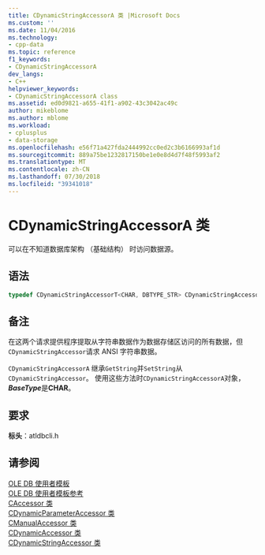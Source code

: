 ```yaml
---
title: CDynamicStringAccessorA 类 |Microsoft Docs
ms.custom: ''
ms.date: 11/04/2016
ms.technology:
- cpp-data
ms.topic: reference
f1_keywords:
- CDynamicStringAccessorA
dev_langs:
- C++
helpviewer_keywords:
- CDynamicStringAccessorA class
ms.assetid: ed0d9821-a655-41f1-a902-43c3042ac49c
author: mikeblome
ms.author: mblome
ms.workload:
- cplusplus
- data-storage
ms.openlocfilehash: e56f71a427fda2444992cc0ed2c3b6166993af1d
ms.sourcegitcommit: 889a75be1232817150be1e0e8d4d7f48f5993af2
ms.translationtype: MT
ms.contentlocale: zh-CN
ms.lasthandoff: 07/30/2018
ms.locfileid: "39341018"
---
```

# <a name="cdynamicstringaccessora-class"></a>CDynamicStringAccessorA 类
可以在不知道数据库架构 （基础结构） 时访问数据源。  
  
## <a name="syntax"></a>语法

```cpp
typedef CDynamicStringAccessorT<CHAR, DBTYPE_STR> CDynamicStringAccessorA;  
```  
  
## <a name="remarks"></a>备注  
 在这两个请求提供程序提取从字符串数据作为数据存储区访问的所有数据，但`CDynamicStringAccessor`请求 ANSI 字符串数据。  
  
 `CDynamicStringAccessorA` 继承`GetString`并`SetString`从`CDynamicStringAccessor`。 使用这些方法时`CDynamicStringAccessorA`对象， ***BaseType***是**CHAR**。  
  
## <a name="requirements"></a>要求  
 **标头**：atldbcli.h  
  
## <a name="see-also"></a>请参阅  
 [OLE DB 使用者模板](../../data/oledb/ole-db-consumer-templates-cpp.md)   
 [OLE DB 使用者模板参考](../../data/oledb/ole-db-consumer-templates-reference.md)   
 [CAccessor 类](../../data/oledb/caccessor-class.md)   
 [CDynamicParameterAccessor 类](../../data/oledb/cdynamicparameteraccessor-class.md)   
 [CManualAccessor 类](../../data/oledb/cmanualaccessor-class.md)   
 [CDynamicAccessor 类](../../data/oledb/cdynamicaccessor-class.md)   
 [CDynamicStringAccessor 类](../../data/oledb/cdynamicstringaccessor-class.md)